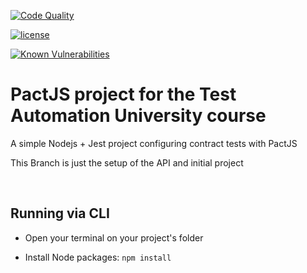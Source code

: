 [![Code Quality](https://www.code-inspector.com/project/4702/score/svg)](https://frontend.code-inspector.com/project/4702/dashboard)

[![license](https://img.shields.io/badge/license-MIT-green.svg)](https://github.com/rafaelaazevedo/tau-pact-nodejs-course/blob/master/LICENSE)

[![Known Vulnerabilities](https://snyk.io/test/github/rafaelaazevedo/tau-pact-nodejs-course/badge.svg?targetFile=package.json)](https://snyk.io/test/github/rafaelaazevedo/tau-pact-nodejs-course?targetFile=package.json)

# PactJS project for the Test Automation University course

A simple Nodejs + Jest project configuring contract tests with PactJS
<br>

This Branch is just the setup of the API and initial project

<br>

## Running via CLI

- Open your terminal on your project's folder

- Install Node packages:
`npm install`
<!-- 
- Run the contract tests:
`npm test:contract`

- Publish the contracts:
`npm publish:contract`
 -->
